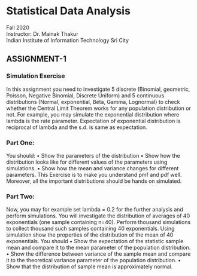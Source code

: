 # Statistical Data Analysis

Fall 2020 <br />
Instructor: Dr. Mainak Thakur <br />
Indian Institute of Information Technology Sri City <br />

 ## ASSIGNMENT-1     



### Simulation Exercise

In this assignment you need to investigate 5 discrete (Binomial,
geometric, Poisson, Negative Binomial, Discrete Uniform) and 5
continuous distributions (Normal, exponential, Beta, Gamma,
Lognormal) to check whether the Central Limit Theorem works for
any population distribution or not.
For example, you may simulate the exponential distribution where
lambda is the rate parameter. Expectation of exponential
distribution is reciprocal of lambda and the s.d. is same as
expectation. 


### Part One:

You should:
• Show the parameters of the distribution
• Show how the distribution looks like for different values of the
parameters using simulations.
• Show how the mean and variance changes for different
parameters.
This Exercise is to make you understand pmf and pdf well.
Moreover, all the important distributions should be hands on
simulated.


### Part Two:

Now, you may for example set lambda = 0.2 for the further analysis
and perform simulations. You will investigate the distribution of
averages of 40 exponentials (one sample containing n=40).
Perform thousand simulations to collect thousand such samples
containing 40 exponentials.
Using simulation show the properties of the distribution of the
mean of 40 exponentials. You should
• Show the expectation of the statistic sample mean and
compare it to the mean parameter of the population
distribution.
• Show the difference between variance of the sample mean
and compare it to the theoretical variance parameter of the
population distribution.
• Show that the distribution of sample mean is approximately
normal.

